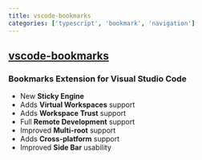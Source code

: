 ```yaml
---
title: vscode-bookmarks
categories: ['typescript', 'bookmark', 'navigation']
---
```

## [vscode-bookmarks](https://github.com/alefragnani/vscode-bookmarks)

### Bookmarks Extension for Visual Studio Code


* New **Sticky Engine**
* Adds **Virtual Workspaces** support
* Adds **Workspace Trust** support
* Full **Remote Development** support
* Improved **Multi-root** support
* Adds **Cross-platform** support
* Improved **Side Bar** usability
